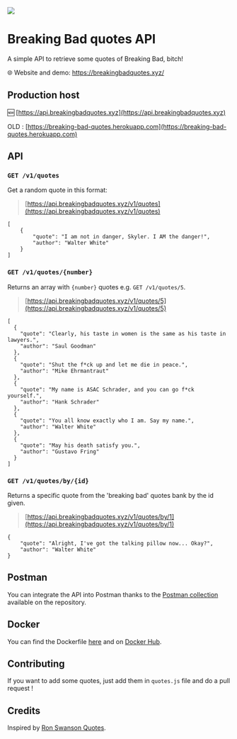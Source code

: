 ![](breaking-bad-quotes_header.png)

# Breaking Bad quotes API

A simple API to retrieve some quotes of Breaking Bad, bitch!

:globe_with_meridians: Website and demo: https://breakingbadquotes.xyz/

## Production host

🆕 [https://api.breakingbadquotes.xyz](https://api.breakingbadquotes.xyz)

OLD : [https://breaking-bad-quotes.herokuapp.com](https://breaking-bad-quotes.herokuapp.com)

## API

### `GET /v1/quotes`

Get a random quote in this format:

> [https://api.breakingbadquotes.xyz/v1/quotes](https://api.breakingbadquotes.xyz/v1/quotes)

	[
		{
			"quote": "I am not in danger, Skyler. I AM the danger!",
			"author": "Walter White"
		}
	]


### `GET /v1/quotes/{number}`

Returns an array with `{number}` quotes e.g. `GET /v1/quotes/5`.

> [https://api.breakingbadquotes.xyz/v1/quotes/5](https://api.breakingbadquotes.xyz/v1/quotes/5)

	[
	  {
	    "quote": "Clearly, his taste in women is the same as his taste in lawyers.",
	    "author": "Saul Goodman"
	  },
	  {
	    "quote": "Shut the f*ck up and let me die in peace.",
	    "author": "Mike Ehrmantraut"
	  },
	  {
	    "quote": "My name is ASAC Schrader, and you can go f*ck yourself.",
	    "author": "Hank Schrader"
	  },
	  {
	    "quote": "You all know exactly who I am. Say my name.",
	    "author": "Walter White"
	  },
	  {
	    "quote": "May his death satisfy you.",
	    "author": "Gustavo Fring"
	  }
	]

### `GET /v1/quotes/by/{id}`

Returns a specific quote from the 'breaking bad' quotes bank by the id given.

> [https://api.breakingbadquotes.xyz/v1/quotes/by/1](https://api.breakingbadquotes.xyz/v1/quotes/by/1)

	{
		"quote": "Alright, I've got the talking pillow now... Okay?",
		"author": "Walter White"
	}


## Postman

You can integrate the API into Postman thanks to the [Postman collection](Breaking_Bad_Quotes_API.postman_collection.json) available on the repository.


## Docker

You can find the Dockerfile [here](https://github.com/shevabam/dockerfiles/tree/master/breaking-bad-quotes) and on [Docker Hub](https://hub.docker.com/r/shevabam/breaking-bad-quotes/).


## Contributing

If you want to add some quotes, just add them in `quotes.js` file and do a pull request !


## Credits

Inspired by [Ron Swanson Quotes](https://github.com/jamesseanwright/ron-swanson-quotes).